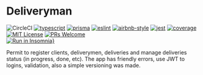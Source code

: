 # Deliveryman
![CircleCI](https://img.shields.io/circleci/build/github/DiegoVictor/deliveryman?style=flat-square&logo=circleci)
[![typescript](https://img.shields.io/badge/typescript-4.5.4-3178c6?style=flat-square&logo=typescript)](https://www.typescriptlang.org/)
[![prisma](https://img.shields.io/badge/prisma-3.7.0-326690?style=flat-square&logo=prisma&logoColor=white)](https://www.prisma.io/)
[![eslint](https://img.shields.io/badge/eslint-8.5.0-4b32c3?style=flat-square&logo=eslint)](https://eslint.org/)
[![airbnb-style](https://flat.badgen.net/badge/style-guide/airbnb/ff5a5f?icon=airbnb)](https://github.com/airbnb/javascript)
[![jest](https://img.shields.io/badge/jest-27.4.5-brightgreen?style=flat-square&logo=jest)](https://jestjs.io/)
[![coverage](https://img.shields.io/codecov/c/gh/DiegoVictor/deliveryman?logo=codecov&style=flat-square)](https://codecov.io/gh/DiegoVictor/deliveryman)
[![MIT License](https://img.shields.io/badge/license-MIT-green?style=flat-square)](https://github.com/DiegoVictor/bethehero-api/blob/master/LICENSE)
[![PRs Welcome](https://img.shields.io/badge/PRs-welcome-brightgreen.svg?style=flat-square)](http://makeapullrequest.com)<br>
[![Run in Insomnia}](https://insomnia.rest/images/run.svg)](https://insomnia.rest/run/?label=Deliveryman&uri=https%3A%2F%2Fraw.githubusercontent.com%2FDiegoVictor%2Fdeliveryman%2Fmaster%2FInsomnia_2021-12-15.json)

Permit to register clients, deliverymen, deliveries and manage deliveries status (in progress, done, etc). The app has friendly errors, use JWT to logins, validation, also a simple versioning was made.

